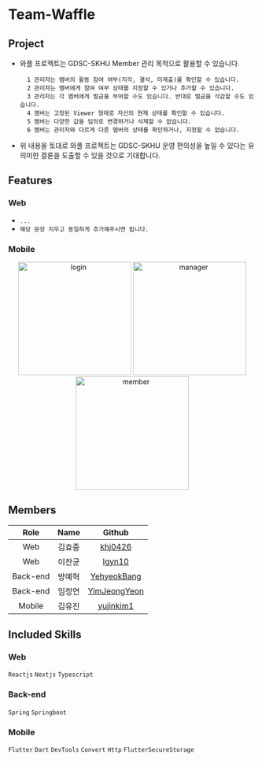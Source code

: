 # Team-Waffle

## Project
- 와플 프로젝트는 GDSC-SKHU Member 관리 목적으로 활용할 수 있습니다.
  ```
    1 관리자는 멤버의 활동 참여 여부(지각, 결석, 미제출)를 확인할 수 있습니다.
    2 관리자는 멤버에게 참여 여부 상태를 지정할 수 있거나 추가할 수 있습니다.
    3 관리자는 각 멤버에게 벌금을 부여할 수도 있습니다. 반대로 벌금을 삭감할 수도 있습니다.
    4 멤버는 고정된 Viewer 형태로 자신의 현재 상태를 확인할 수 있습니다.
    5 멤버는 다양한 값을 임의로 변경하거나 삭제할 수 없습니다. 
    6 멤버는 관리자와 다르게 다른 멤버의 상태를 확인하거나, 지정할 수 없습니다.
  ```
- 위 내용을 토대로 와플 프로젝트는 GDSC-SKHU 운영 편의성을 높일 수 있다는 유의미한 결론을 도출할 수 있을 것으로 기대합니다.

## Features
### Web
- `...`
- `해당 문장 지우고 동일하게 추가해주시면 됩니다.`

### Mobile

<p align="center">
<img width="230" alt="login" src="https://user-images.githubusercontent.com/26790710/212306511-93aace15-4fe1-41d8-8bc3-8f1ec587cae1.png">
<img width="230" alt="manager" src="https://user-images.githubusercontent.com/26790710/212306606-ae18233e-fc02-4306-aa82-564d570e2c6f.png">
<img width="230" alt="member" src="https://user-images.githubusercontent.com/26790710/212306621-017b9c83-f3b9-4abc-afdb-56b210298e11.png">
</p>

## Members
|Role|Name|Github|
|:---:|:---:|:---:|
|Web|김효중|[khj0426](https://github.com/khj0426)|
|Web|이찬균|[lgyn10](https://github.com/lgyn10)|
|Back-end|방예혁|[YehyeokBang](https://github.com/YehyeokBang)|
|Back-end|임정연|[YimJeongYeon](https://github.com/YimJeongYeon)|
|Mobile|김유진|[yujinkim1](https://github.com/yujinkim1)|

## Included Skills
### Web
```Reactjs``` ```Nextjs``` ```Typescript```

### Back-end
```Spring``` ```Springboot```

### Mobile
```Flutter``` ```Dart``` ```DevTools``` ```Convert``` ```Http``` ```FlutterSecureStorage``` 
